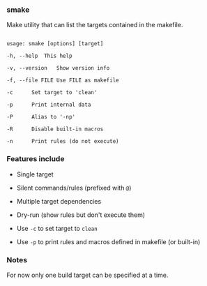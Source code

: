 ### smake

Make utility that can list the targets contained in 
the makefile.

<code>
usage: smake [options] [target]<br>
-h, --help	This help<br>
-v, --version	Show version info<br>
-f, --file FILE	Use FILE as makefile<br>
-c		Set target to 'clean'<br>
-p		Print internal data<br>
-P		Alias to '-np'<br>
-R		Disable built-in macros<br>
-n		Print rules (do not execute)
</code>

### Features include

* Single target

* Silent commands/rules (prefixed with `@`)

* Multiple target dependencies

* Dry-run (show rules but don't execute them)

* Use `-c` to set target to `clean`

* Use `-p` to print rules and macros defined in makefile (or built-in)

### Notes

For now only one build target can be specified at a time.

